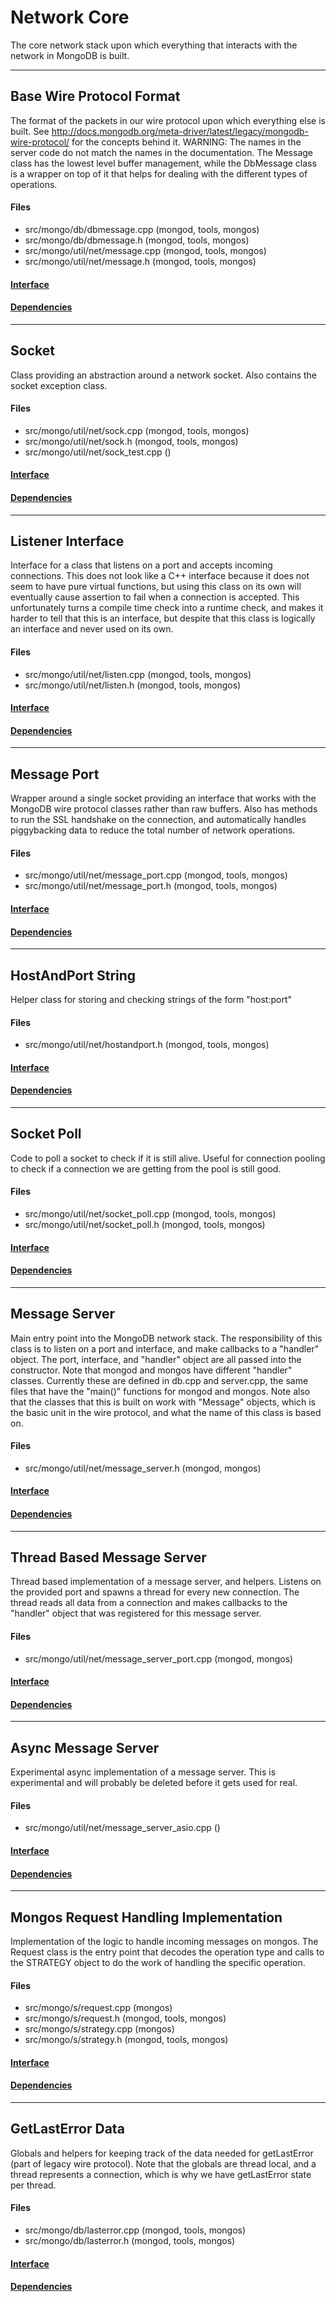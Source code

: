 # Network Core
The core network stack upon which everything that interacts with the network in MongoDB is built.


-------------

## Base Wire Protocol Format
The format of the packets in our wire protocol upon which everything else is built.  See http://docs.mongodb.org/meta-driver/latest/legacy/mongodb-wire-protocol/ for the concepts behind it.  WARNING: The names in the server code do not match the names in the documentation.
The Message class has the lowest level buffer management, while the DbMessage class is a wrapper on top of it that helps for dealing with the different types of operations.

#### Files
- src/mongo/db/dbmessage.cpp   (mongod, tools, mongos)
- src/mongo/db/dbmessage.h   (mongod, tools, mongos)
- src/mongo/util/net/message.cpp   (mongod, tools, mongos)
- src/mongo/util/net/message.h   (mongod, tools, mongos)

#### [Interface](interface/0)

#### [Dependencies](dependencies/0)

-------------

## Socket
Class providing an abstraction around a network socket.  Also contains the socket exception class.

#### Files
- src/mongo/util/net/sock.cpp   (mongod, tools, mongos)
- src/mongo/util/net/sock.h   (mongod, tools, mongos)
- src/mongo/util/net/sock\_test.cpp   ()

#### [Interface](interface/1)

#### [Dependencies](dependencies/1)

-------------

## Listener Interface
Interface for a class that listens on a port and accepts incoming connections.  This does not look like a C++ interface because it does not seem to have pure virtual functions, but using this class on its own will eventually cause assertion to fail when a connection is accepted.  This unfortunately turns a compile time check into a runtime check, and makes it harder to tell that this is an interface, but despite that this class is logically an interface and never used on its own.

#### Files
- src/mongo/util/net/listen.cpp   (mongod, tools, mongos)
- src/mongo/util/net/listen.h   (mongod, tools, mongos)

#### [Interface](interface/2)

#### [Dependencies](dependencies/2)

-------------

## Message Port
Wrapper around a single socket providing an interface that works with the MongoDB wire protocol classes rather than raw buffers.  Also has methods to run the SSL handshake on the connection, and automatically handles piggybacking data to reduce the total number of network operations.

#### Files
- src/mongo/util/net/message\_port.cpp   (mongod, tools, mongos)
- src/mongo/util/net/message\_port.h   (mongod, tools, mongos)

#### [Interface](interface/3)

#### [Dependencies](dependencies/3)

-------------

## HostAndPort String
Helper class for storing and checking strings of the form "host:port"

#### Files
- src/mongo/util/net/hostandport.h   (mongod, tools, mongos)

#### [Interface](interface/4)

#### [Dependencies](dependencies/4)

-------------

## Socket Poll
Code to poll a socket to check if it is still alive.  Useful for connection pooling to check if a connection we are getting from the pool is still good.

#### Files
- src/mongo/util/net/socket\_poll.cpp   (mongod, tools, mongos)
- src/mongo/util/net/socket\_poll.h   (mongod, tools, mongos)

#### [Interface](interface/5)

#### [Dependencies](dependencies/5)

-------------

## Message Server
Main entry point into the MongoDB network stack.  The responsibility of this class is to listen on a port and interface, and make callbacks to a "handler" object.  The port, interface, and "handler" object are all passed into the constructor.
Note that mongod and mongos have different "handler" classes.  Currently these are defined in db.cpp and server.cpp, the same files that have the "main()" functions for mongod and mongos.
Note also that the classes that this is built on work with "Message" objects, which is the basic unit in the wire protocol, and what the name of this class is based on.

#### Files
- src/mongo/util/net/message\_server.h   (mongod, mongos)

#### [Interface](interface/6)

#### [Dependencies](dependencies/6)

-------------

## Thread Based Message Server
Thread based implementation of a message server, and helpers. Listens on the provided port and spawns a thread for every new connection.  The thread reads all data from a connection and makes callbacks to the "handler" object that was registered for this message server.

#### Files
- src/mongo/util/net/message\_server\_port.cpp   (mongod, mongos)

#### [Interface](interface/7)

#### [Dependencies](dependencies/7)

-------------

## Async Message Server
Experimental async implementation of a message server.  This is experimental and will probably be deleted before it gets used for real.

#### Files
- src/mongo/util/net/message\_server\_asio.cpp   ()

#### [Interface](interface/8)

#### [Dependencies](dependencies/8)

-------------

## Mongos Request Handling Implementation
Implementation of the logic to handle incoming messages on mongos. The Request class is the entry point that decodes the operation type and calls to the STRATEGY object to do the work of handling the specific operation.

#### Files
- src/mongo/s/request.cpp   (mongos)
- src/mongo/s/request.h   (mongod, tools, mongos)
- src/mongo/s/strategy.cpp   (mongos)
- src/mongo/s/strategy.h   (mongod, tools, mongos)

#### [Interface](interface/9)

#### [Dependencies](dependencies/9)

-------------

## GetLastError Data
Globals and helpers for keeping track of the data needed for getLastError (part of legacy wire protocol).  Note that the globals are thread local, and a thread represents a connection, which is why we have getLastError state per thread.

#### Files
- src/mongo/db/lasterror.cpp   (mongod, tools, mongos)
- src/mongo/db/lasterror.h   (mongod, tools, mongos)

#### [Interface](interface/10)

#### [Dependencies](dependencies/10)
